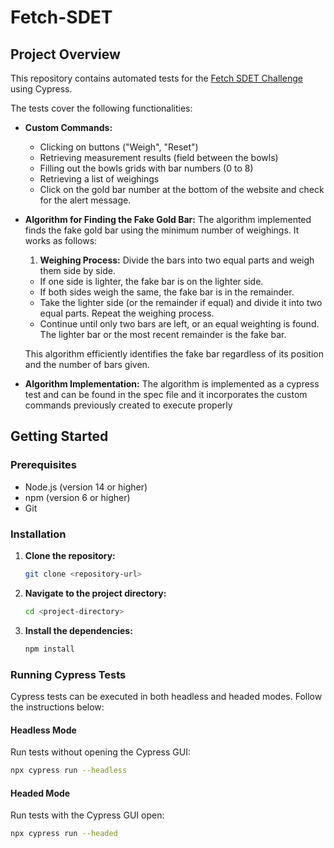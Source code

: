 # Fetch-SDET

## Project Overview

This repository contains automated tests for the [Fetch SDET Challenge](http://sdetchallenge.fetch.com) using Cypress.

The tests cover the following functionalities:

- **Custom Commands:**
  - Clicking on buttons ("Weigh", "Reset")
  - Retrieving measurement results (field between the bowls)
  - Filling out the bowls grids with bar numbers (0 to 8)
  - Retrieving a list of weighings
  - Click on the gold bar number at the bottom of the website and check for the alert message.

- **Algorithm for Finding the Fake Gold Bar:**
  The algorithm implemented finds the fake gold bar using the minimum number of weighings. It works as follows:
  1. **Weighing Process:** Divide the bars into two equal parts and weigh them side by side.
  - If one side is lighter, the fake bar is on the lighter side.
  - If both sides weigh the same, the fake bar is in the remainder.
  - Take the lighter side (or the remainder if equal) and divide it into two equal parts. Repeat the weighing process.
  - Continue until only two bars are left, or an equal weighting is found. The lighter bar or the most recent remainder is the fake bar.

  This algorithm efficiently identifies the fake bar regardless of its position and the number of bars given.

- **Algorithm Implementation:**
  The algorithm is implemented as a cypress test and can be found in the spec file and it incorporates the custom commands previously created to execute properly

  
## Getting Started

### Prerequisites

- Node.js (version 14 or higher)
- npm (version 6 or higher)
- Git

### Installation

1. **Clone the repository:**
   ```sh
   git clone <repository-url>
   ```
2. **Navigate to the project directory:**
   ```sh
   cd <project-directory>
   ```
3. **Install the dependencies:**
   ```sh
   npm install
   ```

### Running Cypress Tests

Cypress tests can be executed in both headless and headed modes. Follow the instructions below:

#### Headless Mode

Run tests without opening the Cypress GUI:

```sh
npx cypress run --headless
```

#### Headed Mode

Run tests with the Cypress GUI open:

```sh
npx cypress run --headed
```
